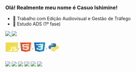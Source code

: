 ### Olá! Realmente meu nome é Casuo Ishimine! 

- 🔭 Trabalho com Edição Audiovisual e Gestão de Tráfego
- 🌱 Estudo ADS (1º fase)

 <div>
  <a href="https://github.com/casuoishimine">
  <img height="180em" src="https://github-readme-stats.vercel.app/api?username=casuoishimine&show_icons=true&theme=dracula&include_all_commits=true&count_private=true"/>
  <img height="180em" src="https://github-readme-stats.vercel.app/api/top-langs/?username=casuoishimine&layout=compact&langs_count=7&theme=dracula"/>
</div>
  
<div style="display: inline_block"><br>
  <img align="center" alt="Casuo-Js" height="30" width="40" src="https://raw.githubusercontent.com/devicons/devicon/master/icons/javascript/javascript-plain.svg">
  <img align="center" alt="Casuo-HTML" height="30" width="40" src="https://raw.githubusercontent.com/devicons/devicon/master/icons/html5/html5-original.svg">
  <img align="center" alt="Casuo-CSS" height="30" width="40" src="https://raw.githubusercontent.com/devicons/devicon/master/icons/css3/css3-original.svg">
  <img align="center" alt="Casuo-Python" height="30" width="40" src="https://raw.githubusercontent.com/devicons/devicon/master/icons/python/python-original.svg">
</div>
  
##

<div> 
  <a href="https://www.youtube.com/channel/UCwlH7rxtDKZjV3jqJ8Hclbg" target="_blank"><img src="https://img.shields.io/badge/YouTube-FF0000?style=for-the-badge&logo=youtube&logoColor=white" target="_blank"></a>
  <a href="https://instagram.com/casuoishimine" target="_blank"><img src="https://img.shields.io/badge/-Instagram-%23E4405F?style=for-the-badge&logo=instagram&logoColor=white" target="_blank"></a>
 	<a href="https://www.twitch.tv/kazuoishimine" target="_blank"><img src="https://img.shields.io/badge/Twitch-9146FF?style=for-the-badge&logo=twitch&logoColor=white" target="_blank"></a>
 <a href="https://discord.gg/7NAUxvztt5" target="_blank"><img src="https://img.shields.io/badge/Discord-7289DA?style=for-the-badge&logo=discord&logoColor=white" target="_blank"></a> 
  <a href = "mailto:casuoishimine@outlook.com"><img src="https://img.shields.io/badge/-Gmail-%23333?style=for-the-badge&logo=gmail&logoColor=white" target="_blank"></a>
  <a href="https://https://www.linkedin.com/in/casuoishimine/" target="_blank"><img src="https://img.shields.io/badge/-LinkedIn-%230077B5?style=for-the-badge&logo=linkedin&logoColor=white" target="_blank"></a>
